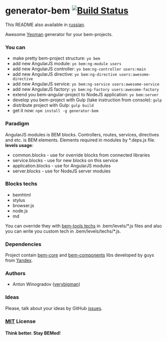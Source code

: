 # generator-bem [![Build Status](https://secure.travis-ci.org/verybigman/generator-bem.png?branch=master)](https://travis-ci.org/verybigman/generator-bem)

This README also available in [russian](https://github.com/verybigman/generator-bem/blob/master/README.ru.md).

Awesome [Yeoman](http://yeoman.io) generator for your bem-projects.

### You can

- make pretty bem-project structure: `yo bem`
- add new AngularJS module: `yo bem:ng-module users`
- add new AngularJS controller: `yo bem:ng-controller users:main`
- add new AngularJS directive: `yo bem:ng-directive users:awesome-directive`
- add new AngularJS service: `yo bem:ng-service users:awesome-service`
- add new AngularJS factory: `yo bem:ng-factory users:awesome-factory`
- extend you bem-angular-project to NodeJS application: `yo bem:server`
- develop you bem-project with Gulp (take instruction from console): `gulp`
- distribute project with Gulp: `gulp build`
- get it now: `npm install -g generator-bem`

### Paradigm

AngularJS modules is BEM blocks. Controllers, routes, services, directives and etc. is BEM elements. Elements required in modules by \*.deps.js file.
__levels usage__:

- common.blocks - use for override blocks from connected libraries
- service.blocks - use for new blocks on this service
- application.blocks - use for AngularJS modules
- server.blocks - use for NodeJS server modules

### Blocks techs

- bemhtml
- stylus
- browser.js
- node.js
- md

You can override they with [bem-tools techs](https://github.com/bem/bem-tools/tree/support/0.8.x/lib/techs/v2) in
.bem/levels/\*.js files and also you can write you custom tech in .bem/levels/techs/\*.js.

### Dependencies

Project contain [bem-core](https://github.com/bem/bem-core) and [bem-components](https://github.com/bem/bem-components)
libs developed by guys from [Yandex](http://yandex.ru).

### Authors

- Anton Winogradov ([verybigman](https://github.com/verybigman))

### Ideas

Please, talk about your ideas by GitHub [issues](https://github.com/verybigman/generator-bem/issues).

### [MIT](http://en.wikipedia.org/wiki/MIT_License) License

#### Think better. Stay BEMed!
